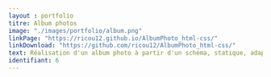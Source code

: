 ```yaml
---
layout : portfolio
titre: Album photos
image: "./images/portfolio/album.png"
linkPage: "https://ricou12.github.io/AlbumPhoto_html-css/"
linkDownload: "https://github.com/ricou12/AlbumPhoto_html-css/"
text: Réalisation d'un album photo à partir d'un schéma, statique, adaptable et responsive .
identifiant: 6
---
```

